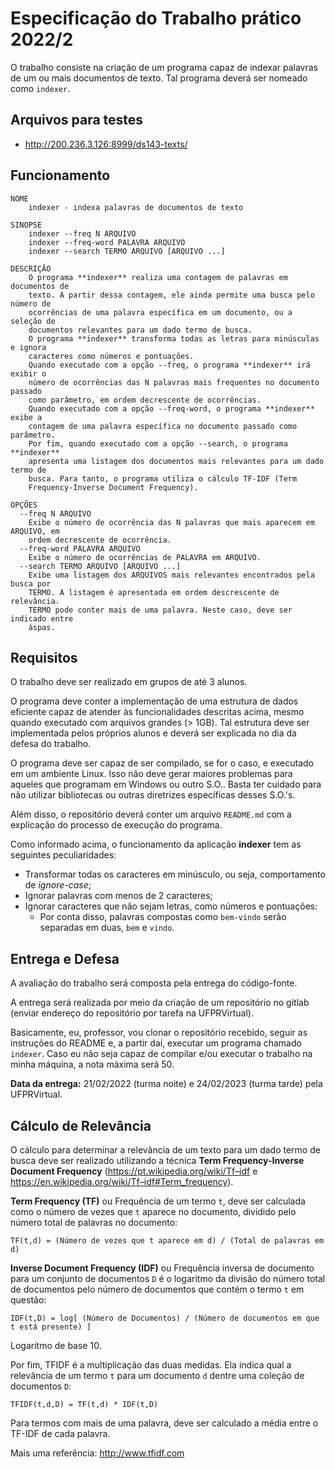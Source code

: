 # Especificação do Trabalho prático 2022/2

O trabalho consiste na criação de um programa capaz de indexar palavras de um ou mais documentos de texto. Tal programa deverá ser nomeado como `indexer`.

## Arquivos para testes

* http://200.236.3.126:8999/ds143-texts/

## Funcionamento

```
NOME
    indexer - indexa palavras de documentos de texto

SINOPSE
    indexer --freq N ARQUIVO
    indexer --freq-word PALAVRA ARQUIVO
    indexer --search TERMO ARQUIVO [ARQUIVO ...]

DESCRIÇÃO
    O programa **indexer** realiza uma contagem de palavras em documentos de 
    texto. A partir dessa contagem, ele ainda permite uma busca pelo número de 
    ocorrências de uma palavra específica em um documento, ou a seleção de 
    documentos relevantes para um dado termo de busca.
    O programa **indexer** transforma todas as letras para minúsculas e ignora
    caracteres como números e pontuações.
    Quando executado com a opção --freq, o programa **indexer** irá exibir o 
    número de ocorrências das N palavras mais frequentes no documento passado 
    como parâmetro, em ordem decrescente de ocorrências.
    Quando executado com a opção --freq-word, o programa **indexer** exibe a 
    contagem de uma palavra específica no documento passado como parâmetro.
    Por fim, quando executado com a opção --search, o programa **indexer** 
    apresenta uma listagem dos documentos mais relevantes para um dado termo de 
    busca. Para tanto, o programa utiliza o cálculo TF-IDF (Term 
    Frequency-Inverse Document Frequency).

OPÇÕES
  --freq N ARQUIVO
    Exibe o número de ocorrência das N palavras que mais aparecem em ARQUIVO, em
    ordem decrescente de ocorrência.
  --freq-word PALAVRA ARQUIVO
    Exibe o número de ocorrências de PALAVRA em ARQUIVO. 
  --search TERMO ARQUIVO [ARQUIVO ...]
    Exibe uma listagem dos ARQUIVOS mais relevantes encontrados pela busca por 
    TERMO. A listagem é apresentada em ordem descrescente de relevância. 
    TERMO pode conter mais de uma palavra. Neste caso, deve ser indicado entre 
    àspas.
```

## Requisitos

O trabalho deve ser realizado em grupos de até 3 alunos.

O programa deve conter a implementação de uma estrutura de dados eficiente capaz
de atender às funcionalidades descritas acima, mesmo quando executado com 
arquivos grandes (> 1GB). Tal estrutura deve ser implementada pelos próprios 
alunos e deverá ser explicada no dia da defesa do trabalho.

O programa deve ser capaz de ser compilado, se for o caso, e executado em um ambiente Linux. 
Isso não deve gerar maiores problemas para aqueles que programam em Windows ou 
outro S.O.. Basta ter cuidado para não utilizar bibliotecas ou outras diretrizes 
específicas desses S.O.'s.

Além disso, o repositório deverá conter um arquivo `README.md` com a
explicação do processo de execução do programa.

Como informado acima, o funcionamento da aplicação **indexer** tem as seguintes
peculiaridades:
- Transformar todas os caracteres em minúsculo, ou seja, comportamento de *ignore-case*;
- Ignorar palavras com menos de 2 caracteres;
- Ignorar caracteres que não sejam letras, como números e pontuações:
  - Por conta disso, palavras compostas como `bem-vindo` serão separadas em duas, `bem` e `vindo`.

## Entrega e Defesa

A avaliação do trabalho será composta pela entrega do código-fonte.

A entrega será realizada por meio da criação de um repositório no gitlab 
(enviar endereço do repositório por tarefa na UFPRVirtual). 

Basicamente, eu, professor, vou clonar o repositório recebido, 
seguir as instruções do README e, a partir daí, executar um programa chamado `indexer`. 
Caso eu não seja capaz de compilar e/ou executar o trabalho na minha máquina, 
a nota máxima será 50.

**Data da entrega:** 21/02/2022 (turma noite) e 24/02/2023 (turma tarde) pela UFPRVirtual.

## Cálculo de Relevância

O cálculo para determinar a relevância de um texto para um dado termo de busca deve ser realizado utilizando a técnica **Term Frequency-Inverse Document Frequency** (https://pt.wikipedia.org/wiki/Tf–idf e https://en.wikipedia.org/wiki/Tf–idf#Term_frequency).

**Term Frequency (TF)** ou Frequência de um termo `t`, deve ser calculada como o número de vezes que `t` aparece no documento, dividido pelo número total de palavras no documento:

```
TF(t,d) = (Número de vezes que t aparece em d) / (Total de palavras em d)
```

**Inverse Document Frequency (IDF)** ou Frequência inversa de documento para um conjunto de documentos `D` é o logaritmo da divisão do número total de documentos pelo número de documentos que contém o termo `t` em questão:

```
IDF(t,D) = log[ (Número de Documentos) / (Número de documentos em que t está presente) ]
```

Logaritmo de base 10.

Por fim, TFIDF é a multiplicação das duas medidas. Ela indica qual a relevância de um termo `t` para um documento `d` dentre uma coleção de documentos `D`:

```
TFIDF(t,d,D) = TF(t,d) * IDF(t,D)
```

Para termos com mais de uma palavra, deve ser calculado a média entre o TF-IDF de cada palavra.

Mais uma referência: http://www.tfidf.com
